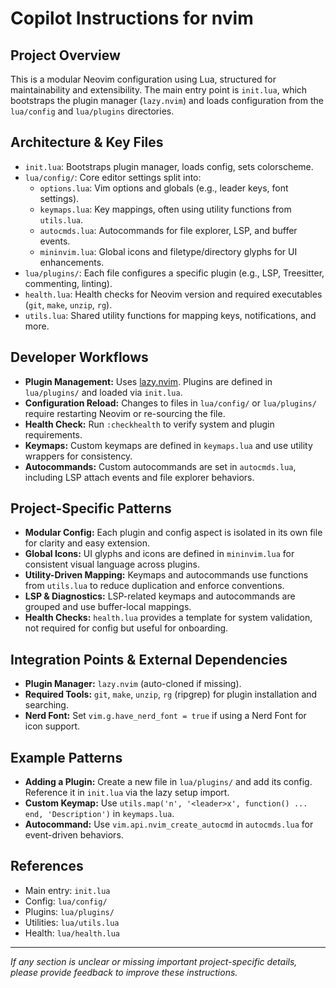 # Copilot Instructions for nvim

## Project Overview

This is a modular Neovim configuration using Lua, structured for maintainability and extensibility. The main entry point is `init.lua`, which bootstraps the plugin manager (`lazy.nvim`) and loads configuration from the `lua/config` and `lua/plugins` directories.

## Architecture & Key Files

- `init.lua`: Bootstraps plugin manager, loads config, sets colorscheme.
- `lua/config/`: Core editor settings split into:
  - `options.lua`: Vim options and globals (e.g., leader keys, font settings).
  - `keymaps.lua`: Key mappings, often using utility functions from `utils.lua`.
  - `autocmds.lua`: Autocommands for file explorer, LSP, and buffer events.
  - `mininvim.lua`: Global icons and filetype/directory glyphs for UI enhancements.
- `lua/plugins/`: Each file configures a specific plugin (e.g., LSP, Treesitter, commenting, linting).
- `health.lua`: Health checks for Neovim version and required executables (`git`, `make`, `unzip`, `rg`).
- `utils.lua`: Shared utility functions for mapping keys, notifications, and more.

## Developer Workflows

- **Plugin Management:** Uses [lazy.nvim](https://github.com/folke/lazy.nvim). Plugins are defined in `lua/plugins/` and loaded via `init.lua`.
- **Configuration Reload:** Changes to files in `lua/config/` or `lua/plugins/` require restarting Neovim or re-sourcing the file.
- **Health Check:** Run `:checkhealth` to verify system and plugin requirements.
- **Keymaps:** Custom keymaps are defined in `keymaps.lua` and use utility wrappers for consistency.
- **Autocommands:** Custom autocommands are set in `autocmds.lua`, including LSP attach events and file explorer behaviors.

## Project-Specific Patterns

- **Modular Config:** Each plugin and config aspect is isolated in its own file for clarity and easy extension.
- **Global Icons:** UI glyphs and icons are defined in `mininvim.lua` for consistent visual language across plugins.
- **Utility-Driven Mapping:** Keymaps and autocommands use functions from `utils.lua` to reduce duplication and enforce conventions.
- **LSP & Diagnostics:** LSP-related keymaps and autocommands are grouped and use buffer-local mappings.
- **Health Checks:** `health.lua` provides a template for system validation, not required for config but useful for onboarding.

## Integration Points & External Dependencies

- **Plugin Manager:** `lazy.nvim` (auto-cloned if missing).
- **Required Tools:** `git`, `make`, `unzip`, `rg` (ripgrep) for plugin installation and searching.
- **Nerd Font:** Set `vim.g.have_nerd_font = true` if using a Nerd Font for icon support.

## Example Patterns

- **Adding a Plugin:** Create a new file in `lua/plugins/` and add its config. Reference it in `init.lua` via the lazy setup import.
- **Custom Keymap:** Use `utils.map('n', '<leader>x', function() ... end, 'Description')` in `keymaps.lua`.
- **Autocommand:** Use `vim.api.nvim_create_autocmd` in `autocmds.lua` for event-driven behaviors.

## References

- Main entry: `init.lua`
- Config: `lua/config/`
- Plugins: `lua/plugins/`
- Utilities: `lua/utils.lua`
- Health: `lua/health.lua`

---

_If any section is unclear or missing important project-specific details, please provide feedback to improve these instructions._
